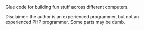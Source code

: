 Glue code for building fun stuff across different computers.

Disclaimer: the author is an experienced programmer, but not an experienced PHP programmer. Some parts may be dumb.

